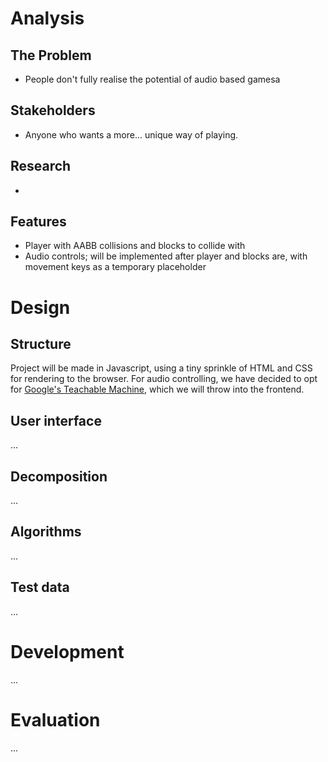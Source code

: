 # Analysis

## The Problem

-   People don't fully realise the potential of audio based gamesa
  
## Stakeholders

-   Anyone who wants a more... unique way of playing.

## Research

<!-- Only research done was for the machine learning part -->

-   <!-- Link to the ML website -->

## Features

-   Player with AABB collisions and blocks to collide with
-   Audio controls; will be implemented after player and blocks are, with movement keys as a temporary placeholder

# Design

## Structure

Project will be made in Javascript, using a tiny sprinkle of HTML and CSS for rendering to the browser. For audio controlling, we have decided to opt for [Google's Teachable Machine](https://teachablemachine.withgoogle.com/), which we will throw into the frontend.

## User interface

...

## Decomposition

...

## Algorithms

...

## Test data

...

# Development

...

# Evaluation

...
